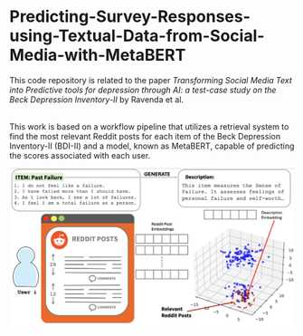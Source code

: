 # Predicting-Survey-Responses-using-Textual-Data-from-Social-Media-with-MetaBERT

This code repository is related to the paper *Transforming Social Media Text into Predictive tools for depression through AI: a test-case study on the Beck Depression Inventory-II* by Ravenda et al. <br><br>

This work is based on a workflow pipeline that utilizes a retrieval system to find the most relevant Reddit posts for each item of the Beck Depression Inventory-II (BDI-II) and a model, known as MetaBERT, capable of predicting the scores associated with each user.

<img src="https://github.com/Fede-stack/Predicting-Survey-Responses-using-Textual-Data-from-Social-Media-with-MetaBERT/blob/main/images/reddit_retrieval.png" alt="" width="700">

<img src="[https://github.com/Fede-stack/Predicting-Survey-Responses-using-Textual-Data-from-Social-Media-with-MetaBERT/blob/main/images/architecure.png](https://github.com/Fede-stack/Predicting-Survey-Responses-using-Textual-Data-from-Social-Media-with-MetaBERT/blob/main/images/architecture.png)" alt="" width="600">


